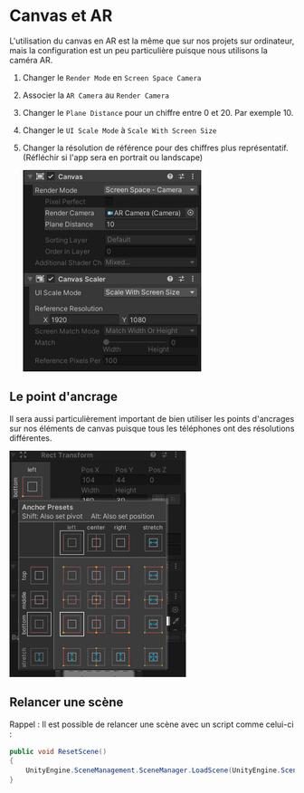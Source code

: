 # Canvas et AR

L'utilisation du canvas en AR est la même que sur nos projets sur ordinateur, mais la configuration est un peu particulière puisque nous utilisons la caméra AR.

1. Changer le `Render Mode` en `Screen Space Camera`
2. Associer la `AR Camera` au `Render Camera`
3. Changer le `Plane Distance` pour un chiffre entre 0 et 20. Par exemple 10.
4. Changer le `UI Scale Mode` à `Scale With Screen Size`
5. Changer la résolution de référence pour des chiffres plus représentatif. (Réfléchir si l'app sera en portrait ou landscape)

    ![](images/canvas/canvas.png)


## Le point d'ancrage

Il sera aussi particulièrement important de bien utiliser les points d'ancrages sur nos éléments de canvas puisque tous les téléphones ont des résolutions différentes.

![](images/canvas/anchor.png)

## Relancer une scène

Rappel : Il est possible de relancer une scène avec un script comme celui-ci :
```c#
public void ResetScene()
{
    UnityEngine.SceneManagement.SceneManager.LoadScene(UnityEngine.SceneManagement.SceneManager.GetActiveScene().buildIndex);
}
```